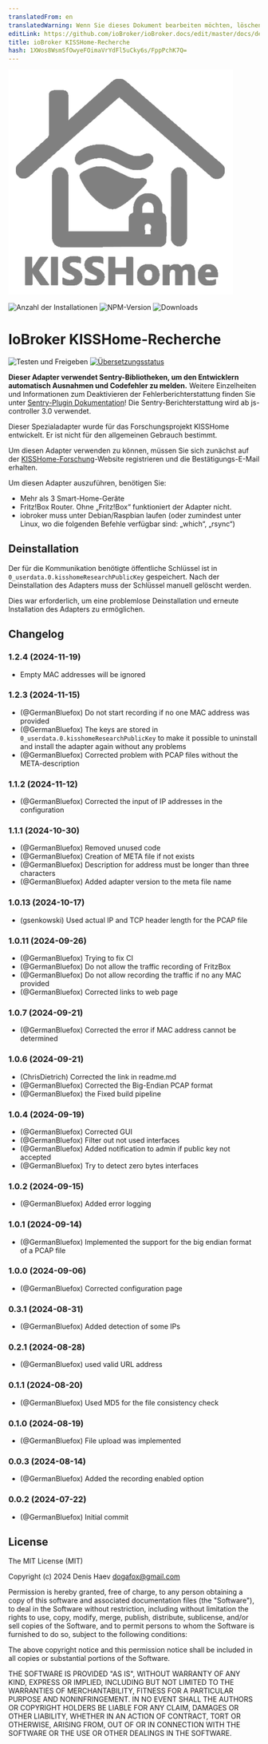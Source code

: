 ```yaml
---
translatedFrom: en
translatedWarning: Wenn Sie dieses Dokument bearbeiten möchten, löschen Sie bitte das Feld "translationsFrom". Andernfalls wird dieses Dokument automatisch erneut übersetzt
editLink: https://github.com/ioBroker/ioBroker.docs/edit/master/docs/de/adapterref/iobroker.kisshome-research/README.md
title: ioBroker KISSHome-Recherche
hash: 1XWos8WsmSfOwyeFOimaVrYdFl5uCky6s/FppPchK7Q=
---
```

![Logo](../../../en/adapterref/iobroker.kisshome-research/admin/kisshome-research.png)

![Anzahl der Installationen](http://iobroker.live/badges/kisshome-research-stable.svg)
![NPM-Version](http://img.shields.io/npm/v/iobroker.kisshome-research.svg)
![Downloads](https://img.shields.io/npm/dm/iobroker.kisshome-research.svg)

# IoBroker KISSHome-Recherche
![Testen und Freigeben](https://github.com/ioBroker/ioBroker.kisshome-research/workflows/Test%20and%20Release/badge.svg) [![Übersetzungsstatus](https://weblate.iobroker.net/widgets/adapters/-/kisshome-research/svg-badge.svg)](https://weblate.iobroker.net/engage/adapters/?utm_source=widget)

**Dieser Adapter verwendet Sentry-Bibliotheken, um den Entwicklern automatisch Ausnahmen und Codefehler zu melden.** Weitere Einzelheiten und Informationen zum Deaktivieren der Fehlerberichterstattung finden Sie unter [Sentry-Plugin Dokumentation](https://github.com/ioBroker/plugin-sentry#plugin-sentry)! Die Sentry-Berichterstattung wird ab js-controller 3.0 verwendet.

Dieser Spezialadapter wurde für das Forschungsprojekt KISSHome entwickelt. Er ist nicht für den allgemeinen Gebrauch bestimmt.

Um diesen Adapter verwenden zu können, müssen Sie sich zunächst auf der [KISSHome-Forschung](https://kisshome-research.if-is.net)-Website registrieren und die Bestätigungs-E-Mail erhalten.

Um diesen Adapter auszuführen, benötigen Sie:

- Mehr als 3 Smart-Home-Geräte
- Fritz!Box Router. Ohne „Fritz!Box“ funktioniert der Adapter nicht.
- iobroker muss unter Debian/Raspbian laufen (oder zumindest unter Linux, wo die folgenden Befehle verfügbar sind: „which“, „rsync“)

## Deinstallation
Der für die Kommunikation benötigte öffentliche Schlüssel ist in `0_userdata.0.kisshomeResearchPublicKey` gespeichert.
Nach der Deinstallation des Adapters muss der Schlüssel manuell gelöscht werden.

Dies war erforderlich, um eine problemlose Deinstallation und erneute Installation des Adapters zu ermöglichen.

<!-- Platzhalter für die nächste Version (am Anfang der Zeile):

### **IN ARBEIT** -->

## Changelog
### 1.2.4 (2024-11-19)

-   Empty MAC addresses will be ignored

### 1.2.3 (2024-11-15)

-   (@GermanBluefox) Do not start recording if no one MAC address was provided
-   (@GermanBluefox) The keys are stored in `0_userdata.0.kisshomeResearchPublicKey` to make it possible to uninstall and install the adapter again without any problems
-   (@GermanBluefox) Corrected problem with PCAP files without the META-description

### 1.1.2 (2024-11-12)

-   (@GermanBluefox) Corrected the input of IP addresses in the configuration

### 1.1.1 (2024-10-30)

-   (@GermanBluefox) Removed unused code
-   (@GermanBluefox) Creation of META file if not exists
-   (@GermanBluefox) Description for address must be longer than three characters
-   (@GermanBluefox) Added adapter version to the meta file name

### 1.0.13 (2024-10-17)

-   (gsenkowski) Used actual IP and TCP header length for the PCAP file

### 1.0.11 (2024-09-26)

-   (@GermanBluefox) Trying to fix CI
-   (@GermanBluefox) Do not allow the traffic recording of FritzBox
-   (@GermanBluefox) Do not allow recording the traffic if no any MAC provided
-   (@GermanBluefox) Corrected links to web page

### 1.0.7 (2024-09-21)

-   (@GermanBluefox) Corrected the error if MAC address cannot be determined

### 1.0.6 (2024-09-21)

-   (ChrisDietrich) Corrected the link in readme.md
-   (@GermanBluefox) Corrected the Big-Endian PCAP format
-   (@GermanBluefox) the Fixed build pipeline

### 1.0.4 (2024-09-19)

-   (@GermanBluefox) Corrected GUI
-   (@GermanBluefox) Filter out not used interfaces
-   (@GermanBluefox) Added notification to admin if public key not accepted
-   (@GermanBluefox) Try to detect zero bytes interfaces

### 1.0.2 (2024-09-15)

-   (@GermanBluefox) Added error logging

### 1.0.1 (2024-09-14)

-   (@GermanBluefox) Implemented the support for the big endian format of a PCAP file

### 1.0.0 (2024-09-06)

-   (@GermanBluefox) Corrected configuration page

### 0.3.1 (2024-08-31)

-   (@GermanBluefox) Added detection of some IPs

### 0.2.1 (2024-08-28)

-   (@GermanBluefox) used valid URL address

### 0.1.1 (2024-08-20)

-   (@GermanBluefox) Used MD5 for the file consistency check

### 0.1.0 (2024-08-19)

-   (@GermanBluefox) File upload was implemented

### 0.0.3 (2024-08-14)

-   (@GermanBluefox) Added the recording enabled option

### 0.0.2 (2024-07-22)

-   (@GermanBluefox) Initial commit

## License

The MIT License (MIT)

Copyright (c) 2024 Denis Haev <dogafox@gmail.com>

Permission is hereby granted, free of charge, to any person obtaining a copy
of this software and associated documentation files (the "Software"), to deal
in the Software without restriction, including without limitation the rights
to use, copy, modify, merge, publish, distribute, sublicense, and/or sell
copies of the Software, and to permit persons to whom the Software is
furnished to do so, subject to the following conditions:

The above copyright notice and this permission notice shall be included in all
copies or substantial portions of the Software.

THE SOFTWARE IS PROVIDED "AS IS", WITHOUT WARRANTY OF ANY KIND, EXPRESS OR
IMPLIED, INCLUDING BUT NOT LIMITED TO THE WARRANTIES OF MERCHANTABILITY,
FITNESS FOR A PARTICULAR PURPOSE AND NONINFRINGEMENT. IN NO EVENT SHALL THE
AUTHORS OR COPYRIGHT HOLDERS BE LIABLE FOR ANY CLAIM, DAMAGES OR OTHER
LIABILITY, WHETHER IN AN ACTION OF CONTRACT, TORT OR OTHERWISE, ARISING FROM,
OUT OF OR IN CONNECTION WITH THE SOFTWARE OR THE USE OR OTHER DEALINGS IN THE
SOFTWARE.